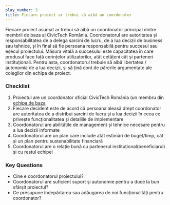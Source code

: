 ```yaml
---
play_number: 3
title: Fiecare proiect ar trebui să aibă un coordonator
---
```


Fiecare proiect asumat ar trebui să aibă un coordonator principal dintre membrii de baza ai CivicTech România.
Coordonatorul are autoritatea și responsabilitatea de a delega sarcini de lucru, de a lua decizii de business sau tehnice, și în final să fie persoana responsabilă pentru succesul sau eșecul proiectului. Măsura vitală a succesului este capacitatea în care produsul face față cerințelor utilizatorilor, atât cetățeni cât și parteneri instituționali. Pentru asta, coordonatorul trebuie să aibă libertatea / autonomia de a lua decizii, și să țină cont de părerile argumentate ale colegilor din echipa de proiect.  

### Checklist
1. Proiectul are un coordonator oficial CivicTech România (un membru din [echipa de baza](https://civictech.ro/cine-suntem#povestea)
2. Fiecare decident este de acord că persoana aleasă drept coordonator are autoritatea de a distribui sarcini de lucru și a lua decizii în ceea ce privește funcționalitatea și detaliile de implementare
3. Coordonatorul are abilitățile de management și tehnice necesare pentru a lua decizii informate
4. Coordonatorul are un plan care include atât estimări de buget/timp, cât și un plan pentru sustenabilitate financiară
5. Coordonatorul are o relație bună cu partenerul instituțional(beneficiarul) și cu restul echipei

### Key Questions
- Cine e coordonatorul proiectului?
- Coordonatorul are suficient suport și autonomie pentru a duce la bun sfârșit proiectul?
- Ce presupune îndepărtarea sau adăugarea de noi funcționalități pentru coordonator? 
